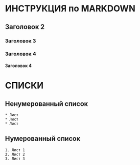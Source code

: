 # ИНСТРУКЦИЯ по MARKDOWN
## Заголовок 2
### Заголовок 3
### Заголовок 4
#### Заголовок 4


# СПИСКИ
## Ненумерованный список
    * Лист
    * Лист
    * Лист

## Нумерованный список
    1. Лист 1
    2. Лист 2 
    3. Лист 3